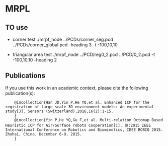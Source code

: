 # MRPL

## TO use

* corner test
./mrpf_node ../PCDs/corner_seg.pcd ../PCDs/corner_global.pcd -heading 3 -t -100,10,10

* triangular area test
./mrpf_node ../PCD/reg0_2.pcd ../PCD/0_2.pcd -t -100,10,10 -heading 2


## Publications

If you use this work in an academic context, please cite the following publication(s):

        @incollection{Han JD,Yin P,He YQ,et al. Enhanced ICP for the registration of large-scale 3D environment models: An experimental study[J]. Sensors (Switzerland),2016,16(2):1-15.
        }
        @incollection{Yin P,He YQ,Gu F,et al. Multi-relation Octomap Based Heuristic ICP for Air/Surface robots Cooperation[C]. 见:2015 IEEE International Conference on Robotics and Biomimetics, IEEE ROBIO 2015. Zhuhai, China. December 6-9, 2015.
        }



